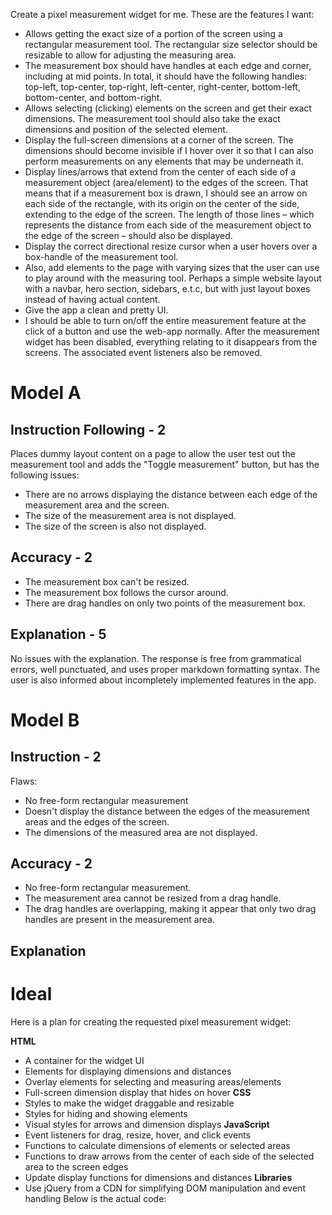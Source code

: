 Create a pixel measurement widget for me. These are the features I want:
- Allows getting the exact size of a portion of the screen using a rectangular measurement tool. The rectangular size selector should be resizable to allow for adjusting the measuring area.
- The measurement box should have handles at each edge and corner, including at mid points. In total, it should have the following handles: top-left, top-center, top-right, left-center, right-center, bottom-left, bottom-center, and bottom-right.
- Allows selecting (clicking) elements on the screen and get their exact dimensions. The measurement tool should also take the exact dimensions and position of the selected element.
- Display the full-screen dimensions at a corner of the screen. The dimensions should become invisible if I hover over it so that I can also perform measurements on any elements that may be underneath it.
- Display lines/arrows that extend from the center of each side of a measurement object (area/element) to the edges of the screen. That means that if a measurement box is drawn, I should see an arrow on each side of the rectangle, with its origin on the center of the side, extending to the edge of the screen. The length of those lines – which represents the distance from each side of the measurement object to the edge of the screen – should also be displayed.
- Display the correct directional resize cursor when a user hovers over a box-handle of the measurement tool.
- Also, add elements to the page with varying sizes that the user can use to play around with the measuring tool. Perhaps a simple website layout with a navbar, hero section, sidebars, e.t.c, but with just layout boxes instead of having actual content.
- Give the app a clean and pretty UI.
- I should be able to turn on/off the entire measurement feature at the click of a button and use the web-app normally. After the measurement widget has been disabled, everything relating to it disappears from the screens. The associated event listeners also be removed.

# Model A
## Instruction Following - 2
Places dummy layout content on a page to allow the user test out the measurement tool and adds the "Toggle measurement" button, but has the following issues:
- There are no arrows displaying the distance between each edge of the measurement area and the screen.
- The size of the measurement area is not displayed.
- The size of the screen is also not displayed.

## Accuracy - 2
- The measurement box can't be resized.
- The measurement box follows the cursor around.
- There are drag handles on only two points of the measurement box.

## Explanation - 5
No issues with the explanation. The response is free from grammatical errors, well punctuated, and uses proper markdown formatting syntax. The user is also informed about incompletely implemented features in the app.


# Model B
## Instruction - 2
Flaws:
- No free-form rectangular measurement
- Doesn't display the distance between the edges of the measurement areas and the edges of the screen.
- The dimensions of the measured area are not displayed.

## Accuracy - 2
- No free-form rectangular measurement.
- The measurement area cannot be resized from a drag handle.
- The drag handles are overlapping, making it appear that only two drag handles are present in the measurement area.

## Explanation

# Ideal
Here is a plan for creating the requested pixel measurement widget:

**HTML**
- A container for the widget UI
- Elements for displaying dimensions and distances
- Overlay elements for selecting and measuring areas/elements
- Full-screen dimension display that hides on hover
**CSS**
- Styles to make the widget draggable and resizable
- Styles for hiding and showing elements
- Visual styles for arrows and dimension displays
**JavaScript**
- Event listeners for drag, resize, hover, and click events
- Functions to calculate dimensions of elements or selected areas
- Functions to draw arrows from the center of each side of the selected area to the screen edges
- Update display functions for dimensions and distances
**Libraries**
- Use jQuery from a CDN for simplifying DOM manipulation and event handling
Below is the actual code:


